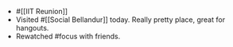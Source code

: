 
- #[[IIT Reunion]]
- Visited #[[Social Bellandur]] today. Really pretty place, great for hangouts.
- Rewatched #focus with friends.
